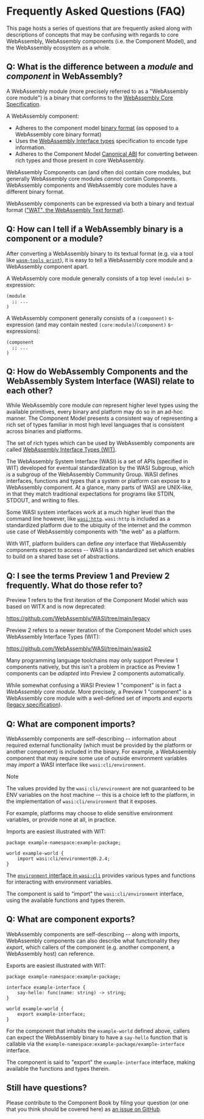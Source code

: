 # Frequently Asked Questions (FAQ)

This page hosts a series of questions that are frequently asked along with descriptions
of concepts that may be confusing with regards to core WebAssembly, WebAssembly components
(i.e. the Component Model), and the WebAssembly ecosystem as a whole.

## Q: What is the difference between a _module_ and _component_ in WebAssembly?

A WebAssembly module (more precisely referred to as a "WebAssembly core module") is a
binary that conforms to the [WebAssembly Core Specification][wasm-core-spec].

A WebAssembly component:
- Adheres to the component model [binary format][cm-binary-format] (as opposed to a WebAssembly core binary format)
- Uses the [WebAssembly Interface types][wit] specification to encode type information.
- Adheres to the Component Model [Canonical ABI][cabi] for converting between rich types and those present in core WebAssembly.

WebAssembly Components can (and often do) contain core modules, but generally WebAssembly core modules
*cannot* contain Components. WebAssembly components and WebAssembly core modules have a different binary format.

WebAssembly components can be expressed via both a binary and textual format (["WAT", the WebAssembly Text format][wat]).

[wat]: https://webassembly.github.io/spec/core/text/index.html
[cabi]: https://github.com/WebAssembly/component-model/blob/main/design/mvp/CanonicalABI.md
[cm-binary-format]: https://github.com/WebAssembly/component-model/blob/main/design/mvp/Binary.md
[wasi-p1]: https://github.com/WebAssembly/WASI/blob/main/legacy/preview1/witx/wasi_snapshot_preview1.witx
[wasm-core-spec]: https://webassembly.github.io/spec/core/

## Q: How can I tell if a WebAssembly binary is a component or a module?

After converting a WebAssembly binary to its textual format (e.g. via a tool like [`wasm-tools print`][wasm-tools-examples]),
it is easy to tell a WebAssembly core module and a WebAssembly component apart.

A WebAssembly core module generally consists of a top level `(module)` s-expression:
```wat
(module
  ;; ...
)
```

A WebAssembly component generally consists of a `(component)` s-expression (and may contain
nested `(core:module)`/`(component)` s-expressions):

```wat
(component
  ;; ...
)
```

[WASM-tools-examples]: https://github.com/bytecodealliance/wasm-tools?tab=readme-ov-file#examples

## Q: How do WebAssembly Components and the WebAssembly System Interface (WASI) relate to each other?

While WebAssembly core module *can* represent higher level types using the available primitives, every binary and platform
may do so in an ad-hoc manner. The Component Model presents a consistent way of representing a rich set of types familiar in
most high level languages that is consistent across binaries and platforms.

The set of rich types which can be used by WebAssembly components are called [WebAssembly Interface Types (WIT)][wit].

The WebAssembly System Interface (WASI) is a set of APIs (specified in WIT) developed for eventual standardization by the WASI
Subgroup, which is a subgroup of the WebAssembly Community Group. WASI defines interfaces, functions and types that
a system or platform can expose to a WebAssembly component. At a glance, many parts of WASI are UNIX-like,
in that they match traditional expectations for programs like STDIN, STDOUT, and writing to files.

Some WASI system interfaces work at a much higher level than the command line however, like
[`wasi:http`][wasi-http]. `wasi:http` is included as a standardized platform due to the ubiquity
of the internet and the common use case of WebAssembly components with "the web" as a platform.

With WIT, platform builders can define *any* interface that WebAssembly components
expect to access -- WASI is a standardized set which enables to build on a shared base set of abstractions.

[wit]: https://component-model.bytecodealliance.org/design/wit.html
[wasi-http]: https://github.com/WebAssembly/wasi-http

## Q: I see the terms Preview 1 and Preview 2 frequently. What do those refer to?

Preview 1 refers to the first iteration of the Component Model which was based on WITX and is now deprecated:

https://github.com/WebAssembly/WASI/tree/main/legacy

Preview 2 refers to a newer iteration of the Component Model which uses WebAssembly Interface Types (WIT):

https://github.com/WebAssembly/WASI/tree/main/wasip2

Many programming language toolchains may only support Preview 1 components natively, but this isn't a problem
in practice as Preview 1 components can be *adapted* into Preview 2 components automatically.

While somewhat confusing a WASI Preview 1 "component" is in fact a *WebAssembly core module*. More precisely, a
Preview 1 "component" is a WebAssembly core module with a well-defined set of imports and exports ([legacy specification][wasi-p1]).

## Q: What are component imports?

WebAssembly components are self-describing -- information about required external functionality (which must be provided by the platform or another component) is included in the binary.
For example, a WebAssembly component that may require some use of outside environment variables may *import* a WASI interface like `wasi:cli/environment`.

> [!NOTE]
> The values provided by the `wasi:cli/environment` are not guaranteed
> to be ENV variables on the host machine -- this is a choice left to the
> platform, in the implementation of `wasi:cli/environment` that it exposes.
>
> For example, platforms may choose to elide sensitive environment variables, or provide none at all, in practice.

Imports are easiest illustrated with WIT:

```wit
package example-namespace:example-package;

world example-world {
    import wasi:cli/environment@0.2.4;
}
```

The [`environment` interface in `wasi:cli`][wasi-cli-env] provides various types and functions for interacting with
environment variables.

The component is said to "import" the `wasi:cli/environment` interface, using the available functions and types therein.

[wasi-cli-env]: https://github.com/WebAssembly/wasi-cli/blob/main/wit/environment.wit

## Q: What are component exports?

WebAssembly components are self-describing -- along with imports, WebAssembly components can also describe what functionality
they *export*, which callers of the component (e.g. another component, a WebAssembly host) can reference.

Exports are easiest illustrated with WIT:

```wit
package example-namespace:example-package;

interface example-interface {
    say-hello: func(name: string) -> string;
}

world example-world {
    export example-interface;
}
```

For the component that inhabits the `example-world` defined above, callers can expect the WebAssembly binary to
have a `say-hello` function that is callable via the `example-namespace:example-package/example-interface` interface.

The component is said to "export" the `example-interface` interface, making available the functions and types therein.

## Still have questions?

Please contribute to the Component Book by filing your question (or one that you think should be covered here) as
[an issue on GitHub][gh-issues-new].

[gh-issues-new]: https://github.com/bytecodealliance/component-docs/issues/new

[!NOTE]: #
